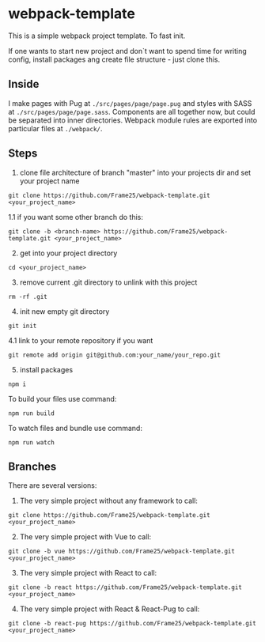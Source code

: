# webpack-template
This is a simple webpack project template. To fast init.

If one wants to start new project and don`t want to spend time for writing config, 
install packages ang create file structure - just clone this.

## Inside

I make pages with Pug at `./src/pages/page/page.pug` and styles with SASS at `./src/pages/page/page.sass`.
Components are all together now, but could be separated into inner directories.
Webpack module rules are exported into particular files at `./webpack/`.

## Steps


1. clone file architecture of branch "master" into your projects dir and set your project name
```shell
git clone https://github.com/Frame25/webpack-template.git <your_project_name>
```

1.1 if you want some other branch do this:
```shell
git clone -b <branch-name> https://github.com/Frame25/webpack-template.git <your_project_name>
```

2. get into your project directory
```shell
cd <your_project_name>
```

3. remove current .git directory to unlink with this project
```shell
rm -rf .git
```

4. init new empty git directory
```shell
git init
```

4.1 link to your remote repository if you want
```shell
git remote add origin git@github.com:your_name/your_repo.git
```

5. install packages
```shell
npm i
```

To build your files use command:
```shell
npm run build
```
To watch files and bundle use command: 
```shell
npm run watch
```

## Branches

There are several versions: 
1. The very simple project without any framework
to call: 
```shell
git clone https://github.com/Frame25/webpack-template.git <your_project_name>
```
2. The very simple project with Vue
to call: 
```shell
git clone -b vue https://github.com/Frame25/webpack-template.git <your_project_name>
```
3. The very simple project with React
to call:
```shell
git clone -b react https://github.com/Frame25/webpack-template.git <your_project_name>
```
4. The very simple project with React & React-Pug
to call:
```shell
git clone -b react-pug https://github.com/Frame25/webpack-template.git <your_project_name>
```
